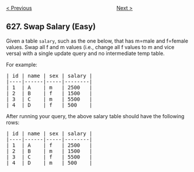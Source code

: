 <!--|This file generated by command(leetcode description); DO NOT EDIT.    |-->
<!--+----------------------------------------------------------------------+-->
<!--|@author    Openset <openset.wang@gmail.com>                           |-->
<!--|@link      https://github.com/openset                                 |-->
<!--|@home      https://github.com/openset/leetcode                        |-->
<!--+----------------------------------------------------------------------+-->

[< Previous](https://github.com/openset/leetcode/tree/master/problems/exchange-seats "Exchange Seats")
　　　　　　　　　　　　　　　　
[Next >](https://github.com/openset/leetcode/tree/master/problems/maximum-product-of-three-numbers "Maximum Product of Three Numbers")

## 627. Swap Salary (Easy)

Given a table <code>salary</code>, such as the one below, that has m=male and  f=female values. Swap all f and m values (i.e., change all f values to m and vice versa) with a single update query and no intermediate temp table.</p>
 
For example:</p>
 
<pre>
| id | name | sex | salary |
|----|------|-----|--------|
| 1  | A    | m   | 2500   |
| 2  | B    | f   | 1500   |
| 3  | C    | m   | 5500   |
| 4  | D    | f   | 500    |
</pre>
After running your query, the above salary table should have the following rows:
<pre>
| id | name | sex | salary |
|----|------|-----|--------|
| 1  | A    | f   | 2500   |
| 2  | B    | m   | 1500   |
| 3  | C    | f   | 5500   |
| 4  | D    | m   | 500    |
</pre>
